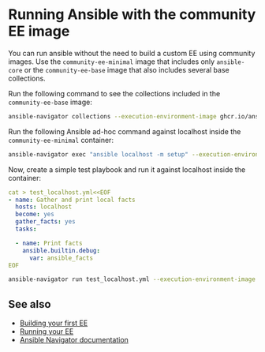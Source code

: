 # Running Ansible with the community EE image

You can run ansible without the need to build a custom EE using
community images.
Use the `community-ee-minimal` image that includes only `ansible-core` or the `community-ee-base` image that also includes several base collections.

Run the following command to see the collections included in the `community-ee-base` image:

``` bash
ansible-navigator collections --execution-environment-image ghcr.io/ansible-community/community-ee-base:latest
```

Run the following Ansible ad-hoc command against localhost inside the `community-ee-minimal` container:

``` bash
ansible-navigator exec "ansible localhost -m setup" --execution-environment-image ghcr.io/ansible-community/community-ee-minimal:latest --mode stdout
```

Now, create a simple test playbook and run it against localhost inside the container:

``` yaml
cat > test_localhost.yml<<EOF
- name: Gather and print local facts
  hosts: localhost
  become: yes
  gather_facts: yes
  tasks:

  - name: Print facts
    ansible.builtin.debug:
      var: ansible_facts
EOF
```

``` bash
ansible-navigator run test_localhost.yml --execution-environment-image ghcr.io/ansible-community/community-ee-minimal:latest --mode stdout
```

## See also

- [Building your first EE](build_execution_environment.md)
- [Running your EE](run_execution_environment.md)
- [Ansible Navigator documentation](https://ansible-navigator.readthedocs.io/)
